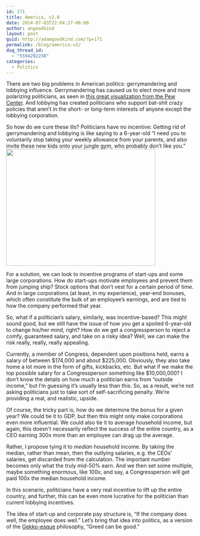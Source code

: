 ```yaml
---
id: 171
title: America, v2.0
date: 2014-07-03T22:04:27-06:00
author: angoodkind
layout: post
guid: http://adamgoodkind.com/?p=171
permalink: /blog/america-v2/
dsq_thread_id:
  - "5594292238"
categories:
  - Politics
---
```

There are two big problems in American politics: gerrymandering and lobbying influence. Gerrymandering has caused us to elect more and more polarizing politicians, as seen in [this great visualization from the Pew Center](http://www.people-press.org/2014/06/12/section-1-growing-ideological-consistency/). And lobbying has created politicians who support bat-shit crazy policies that aren&#8217;t in the short- or long-term interests of anyone except the lobbying corporation.

So how do we cure these ills? Politicians have no incentive: Getting rid of gerrymandering and lobbying is like saying to a 6-year-old &#8220;I need you to voluntarily stop taking your weekly allowance from your parents, and also invite these new kids onto your jungle gym, who probably don&#8217;t like you.&#8221;<img class="alignright" src="http://thumbs.dreamstime.com/x/stylized-american-flag-18153091.jpg" alt="" width="400" height="314" />

For a solution, we can look to incentive programs of start-ups and some large corporations. How do start-ups motivate employees and prevent them from jumping ship? Stock options that don&#8217;t vest for a certain period of time. And in large corporations (at least, in my experience), year-end bonuses, which often constitute the bulk of an employee&#8217;s earnings, and are tied to how the company performed that year.

So, what if a politician&#8217;s salary, similarly, was incentive-based? This might sound good, but we still have the issue of how you get a spoiled 6-year-old to change his/her mind, right? How do we get a congressperson to reject a comfy, guaranteed salary, and take on a risky idea? Well, we can make the risk really, really, really appealing.

Currently, a member of Congress, dependent upon positions held, earns a salary of between $174,000 and about $225,000. Obviously, they also take home a lot more in the form of gifts, kickbacks, etc. But what if we make the top possible salary for a Congressperson something like $10,000,000? I don&#8217;t know the details on how much a politician earns from &#8220;outside income,&#8221; but I&#8217;m guessing it&#8217;s usually less than this. So, as a result, we&#8217;re not asking politicians just to take sort of self-sacrificing penalty. We&#8217;re providing a real, and realistic, upside.

Of course, the tricky part is, how do we determine the bonus for a given year? We could tie it to GDP, but then this might only make corporations even more influential. We could also tie it to average household income, but again, this doesn&#8217;t necessarily reflect the success of the entire country, as a CEO earning 300x more than an employee can drag up the average.

Rather, I propose tying it to _median_ household income. By taking the median, rather than mean, then the outlying salaries, e.g. the CEOs&#8217; salaries, get discarded from the calculation. The important number becomes only what the truly mid-50% earn. And we then set some multiple, maybe something enormous, like 100x, and say, a Congressperson will get paid 100x the median household income.

In this scenario, politicians have a very real incentive to lift up the entire country, and further, this can be even more lucrative for the politician than current lobbying incentives.

The idea of start-up and corporate pay structure is, &#8220;If the company does well, the employee does well.&#8221; Let&#8217;s bring that idea into politics, as a version of the [Gekko-esque](http://en.wikipedia.org/wiki/Gordon_Gekko) philosophy, &#8220;Greed can be good.&#8221;